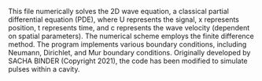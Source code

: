 This file numerically solves the 2D wave equation, a classical partial differential equation (PDE),
where U represents the signal, x represents position, t represents time, and c represents the wave velocity (dependent on spatial parameters). 
The numerical scheme employs the finite difference method. The program implements various boundary conditions, including Neumann, Dirichlet, and Mur boundary conditions. 
Originally developed by SACHA BINDER (Copyright 2021), the code has been modified to simulate pulses within a cavity.
